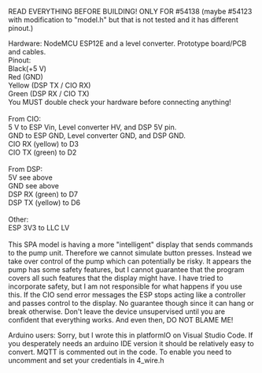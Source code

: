 READ EVERYTHING BEFORE BUILDING!
ONLY FOR #54138 (maybe #54123 with modification to "model.h" but that is not tested and it has different pinout.)

Hardware: NodeMCU ESP12E and a level converter. Prototype board/PCB and cables. <br>
Pinout: <br>
  Black(+5 V)<br>
  Red (GND)<br>
  Yellow (DSP TX / CIO RX)<br>
  Green (DSP RX / CIO TX)<br>
You MUST double check your hardware before connecting anything!<br>
<br>
From CIO:<br>
5 V to ESP Vin, Level converter HV, and DSP 5V pin.<br>
GND to ESP GND, Level converter GND, and DSP GND.<br>
CIO RX (yellow) to D3<br>
CIO TX (green) to D2<br>
<br>
From DSP:<br>
5V see above<br>
GND see above<br>
DSP RX (green) to D7<br>
DSP TX (yellow) to D6<br>
<br>
Other:<br>
ESP 3V3 to LLC LV<br>
<br>
This SPA model is having a more "intelligent" display that sends commands to the pump unit. Therefore we cannot simulate button presses. Instead we take over control of the pump which
can potentially be risky. It appears the pump has some safety features, but I cannot guarantee that the program covers all such features that the display might have. I have tried to incorporate 
safety, but I am not responsible for what happens if you use this.
If the CIO send error messages the ESP stops acting like a controller and passes control to the display. No guarantee though since it can hang or break otherwise.
Don't leave the device unsupervised until you are confident that everything works. And even then, DO NOT BLAME ME!

Arduino users: Sorry, but I wrote this in platformIO on Visual Studio Code. If you desperately needs an arduino IDE version it should be relatively easy to convert.
MQTT is commented out in the code. To enable you need to uncomment and set your credentials in 4_wire.h
